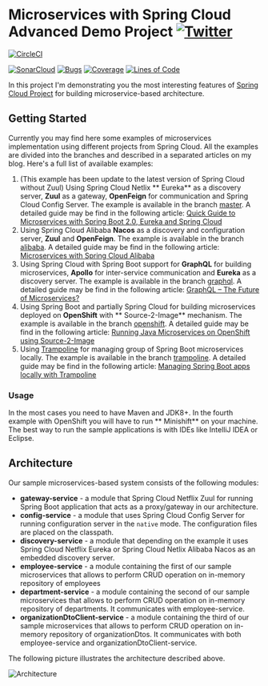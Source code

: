 # Microservices with Spring Cloud Advanced Demo Project [![Twitter](https://img.shields.io/twitter/follow/piotr_minkowski.svg?style=social&logo=twitter&label=Follow%20Me)](https://twitter.com/piotr_minkowski)

[![CircleCI](https://circleci.com/gh/piomin/sample-spring-microservices-new.svg?style=svg)](https://circleci.com/gh/piomin/sample-spring-microservices-new)

[![SonarCloud](https://sonarcloud.io/images/project_badges/sonarcloud-black.svg)](https://sonarcloud.io/dashboard?id=piomin_sample-spring-microservices-new)
[![Bugs](https://sonarcloud.io/api/project_badges/measure?project=piomin_sample-spring-microservices-new&metric=bugs)](https://sonarcloud.io/dashboard?id=piomin_sample-spring-microservices-new)
[![Coverage](https://sonarcloud.io/api/project_badges/measure?project=piomin_sample-spring-microservices-new&metric=coverage)](https://sonarcloud.io/dashboard?id=piomin_sample-spring-microservices-new)
[![Lines of Code](https://sonarcloud.io/api/project_badges/measure?project=piomin_sample-spring-microservices-new&metric=ncloc)](https://sonarcloud.io/dashboard?id=piomin_sample-spring-microservices-new)

In this project I'm demonstrating you the most interesting features
of [Spring Cloud Project](https://spring.io/projects/spring-cloud) for building microservice-based architecture.

## Getting Started

Currently you may find here some examples of microservices implementation using different projects from Spring Cloud.
All the examples are divided into the branches and described in a separated articles on my blog. Here's a full list of
available examples:

1. (This example has been update to the latest version of Spring Cloud without Zuul) Using Spring Cloud Netlix **
   Eureka** as a discovery server, **Zuul** as a gateway, **OpenFeign** for communication and Spring Cloud Config
   Server. The example is available in the
   branch [master](https://github.com/piomin/sample-spring-microservices-new/tree/master). A detailed guide may be find
   in the following
   article: [Quick Guide to Microservices with Spring Boot 2.0, Eureka and Spring Cloud](https://piotrminkowski.com/2018/04/26/quick-guide-to-microservices-with-spring-boot-2-0-eureka-and-spring-cloud/)
2. Using Spring Cloud Alibaba **Nacos** as a discovery and configuration server, **Zuul** and **OpenFeign**. The example
   is available in the branch [alibaba](https://github.com/piomin/sample-spring-microservices-new/tree/alibaba). A
   detailed guide may be find in the following
   article: [Microservices with Spring Cloud Alibaba](https://piotrminkowski.com/2018/11/15/microservices-with-spring-cloud-alibaba/)
3. Using Spring Cloud with Spring Boot support for **GraphQL** for building microservices, **Apollo** for inter-service
   communication and **Eureka** as a discovery server. The example is available in the
   branch [graphql](https://github.com/piomin/sample-spring-microservices-new/tree/graphql). A detailed guide may be
   find in the following
   article: [GraphQL – The Future of Microservices?](https://piotrminkowski.com/2018/08/16/graphql-the-future-of-microservices/)
4. Using Spring Boot and partially Spring Cloud for building microservices deployed on **OpenShift** with **
   Source-2-Image** mechanism. The example is available in the
   branch [openshift](https://github.com/piomin/sample-spring-microservices-new/tree/openshift). A detailed guide may be
   find in the following
   article: [Running Java Microservices on OpenShift using Source-2-Image](https://piotrminkowski.com/2019/01/08/running-java-microservices-on-openshift-using-source-2-image/)
5. Using [Trampoline](http://ernestort.github.io/Trampoline/) for managing group of Spring Boot microservices locally.
   The example is available in the
   branch [trampoline](https://github.com/piomin/sample-spring-microservices-new/tree/trampoline). A detailed guide may
   be find in the following
   article: [Managing Spring Boot apps locally with Trampoline](https://piotrminkowski.com/2018/06/08/managing-spring-boot-apps-locally-with-trampoline/)

### Usage

In the most cases you need to have Maven and JDK8+. In the fourth example with OpenShift you will have to run **
Minishift** on your machine. The best way to run the sample applications is with IDEs like IntelliJ IDEA or Eclipse.

## Architecture

Our sample microservices-based system consists of the following modules:

- **gateway-service** - a module that Spring Cloud Netflix Zuul for running Spring Boot application that acts as a
  proxy/gateway in our architecture.
- **config-service** - a module that uses Spring Cloud Config Server for running configuration server in the `native`
  mode. The configuration files are placed on the classpath.
- **discovery-service** - a module that depending on the example it uses Spring Cloud Netflix Eureka or Spring Cloud
  Netlix Alibaba Nacos as an embedded discovery server.
- **employee-service** - a module containing the first of our sample microservices that allows to perform CRUD operation
  on in-memory repository of employees
- **department-service** - a module containing the second of our sample microservices that allows to perform CRUD
  operation on in-memory repository of departments. It communicates with employee-service.
- **organizationDtoClient-service** - a module containing the third of our sample microservices that allows to perform CRUD
  operation on in-memory repository of organizationDtos. It communicates with both employee-service and
  organizationDtoClient-service.

The following picture illustrates the architecture described above.

<img src="https://piotrminkowski.files.wordpress.com/2018/04/spring-cloud-1.png" title="Architecture"><br/>

